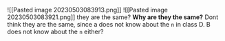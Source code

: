 ![[Pasted image 20230503083913.png]]
![[Pasted image 20230503083921.png]]
they are the same? 
**Why are they the same?** Dont think they are the same, since a does not know about the `n` in class D. B does not know about the `n` either?